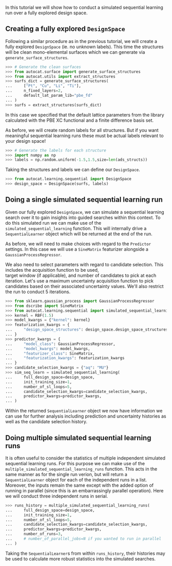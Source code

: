 In this tutorial we will show how to conduct a simulated sequential learning 
run over a fully explored design space.

## Creating a fully explored `DesignSpace`
Following a similar procedure as in the previous tutorial, we will create 
a fully explored `DesignSpace` (ie. no unknown labels). This time 
the structures will be clean mono-elemental surfaces which we can generate via 
`generate_surface_structures`.

```py
>>> # Generate the clean surfaces
>>> from autocat.surface import generate_surface_structures
>>> from autocat.utils import extract_structures
>>> surfs_dict = generate_surface_structures(
...     ["Pt", "Cu", "Li", "Ti"],
...     n_fixed_layers=2,
...     default_lat_param_lib="pbe_fd"
... )
>>> surfs = extract_structures(surfs_dict)
```

In this case we specified that the default lattice parameters 
from the library calculated with the PBE XC functional and 
a finite difference basis set. 

As before, we will create random labels for all structures. But if you 
want meaningful sequential learning runs these must be actual labels relevant 
to your design space!

```py
>>> # Generate the labels for each structure
>>> import numpy as np
>>> labels = np.random.uniform(-1.5,1.5,size=len(ads_structs))
```

Taking the structures and labels we can define our `DesignSpace`.

```py
>>> from autocat.learning.sequential import DesignSpace
>>> design_space = DesignSpace(surfs, labels)
```

## Doing a single simulated sequential learning run

Given our fully explored `DesignSpace`, we can simulate a sequential learning 
search over it to gain insights into guided searches within this context.
To do this simulated run we can make use of the `simulated_sequential_learning` 
function. This will internally drive a `SequentialLearner` object which will be 
returned at the end of the run.

As before, we will need to make choices with regard to the `Predictor` settings. 
In this case we will use a `SineMatrix` featurizer alongside a `GaussianProcessRegressor`. 

We also need to select parameters with regard to candidate selection. 
This includes the acquisition function to be used,  
target window (if applicable), and number of candidates to pick at each iteration. 
Let's use a maximum uncertainty acquisition function to pick candidates based on their 
associated uncertainty values. We'll also restrict the run to conduct 5 iterations.

```py
>>> from sklearn.gaussian_process import GaussianProcessRegressor
>>> from dscribe import SineMatrix
>>> from autocat.learning.sequential import simulated_sequential_learning
>>> kernel = RBF(1.5)
>>> model_kwargs = {"kernel": kernel}
>>> featurization_kwargs = {
...     "design_space_structures": design_space.design_space_structures,
... }
>>> predictor_kwargs = {
...     "model_class": GaussianProcessRegressor,
...     "model_kwargs": model_kwargs,
...     "featurizer_class": SineMatrix,
...     "featurization_kwargs": featurization_kwargs
... }
>>> candidate_selection_kwargs = {"aq": "MU"}
>>> sim_seq_learn = simulated_sequential_learning(
...     full_design_space=design_space,
...     init_training_size=1,
...     number_of_sl_loops=5,
...     candidate_selection_kwargs=candidate_selection_kwargs,
...     predictor_kwargs=predictor_kwargs,
... )
```

Within the returned `SequentialLearner` object we now have information we can use 
for further analysis including prediction and uncertainty histories as well as the candidate 
selection history. 

## Doing multiple simulated sequential learning runs

It is often useful to consider the statistics of multiple independent simulated 
sequential learning runs. For this purpose we can make use of the 
`multiple_simulated_sequential_learning_runs` function. This acts in the same manner 
as for the single run verion, but will return a `SequentialLearner` object for each of the 
independent runs in a list. Moreover, the inputs remain the same except with the added option 
of running in parallel (since this is an embarrassingly parallel operation). Here we will conduct 
three independent runs in serial. 

```py
>>> runs_history = multiple_simulated_sequential_learning_runs(
...     full_design_space=design_space,
...     init_training_size=1,
...     number_of_sl_loops=5,
...     candidate_selection_kwargs=candidate_selection_kwargs,
...     predictor_kwargs=predictor_kwargs,
...     number_of_runs=3,
...     # number_of_parallel_jobs=N if you wanted to run in parallel
... )
```

Taking the `SequentialLearner`s from within `runs_history`, their histories 
may be used to calculate more robust statistics into the simulated searches.